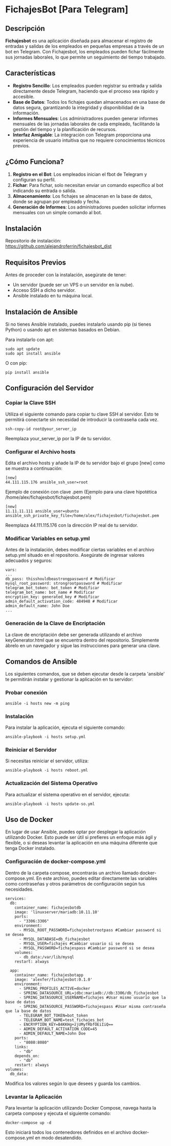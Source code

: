 
# FichajesBot [Para Telegram]

## Descripción

**Fichajesbot** es una aplicación diseñada para almacenar el registro de entradas y salidas de los empleados en pequeñas empresas a través de un bot en Telegram. Con Fichajesbot, los empleados pueden fichar fácilmente sus jornadas laborales, lo que permite un seguimiento del tiempo trabajado.

## Características

- **Registro Sencillo**: Los empleados pueden registrar su entrada y salida directamente desde Telegram, haciendo que el proceso sea rápido y accesible.
- **Base de Datos**: Todos los fichajes quedan almacenados en una base de datos segura, garantizando la integridad y disponibilidad de la información.
- **Informes Mensuales**: Los administradores pueden generar informes mensuales de las jornadas laborales de cada empleado, facilitando la gestión del tiempo y la planificación de recursos.
- **Interfaz Amigable**: La integración con Telegram proporciona una experiencia de usuario intuitiva que no requiere conocimientos técnicos previos.

## ¿Cómo Funciona?

1. **Registro en el Bot**: Los empleados inician el fbot de Telegram y configuran su perfil.
2. **Fichar**: Para fichar, solo necesitan enviar un comando específico al bot indicando su entrada o salida.
3. **Almacenamiento**: Los fichajes se almacenan en la base de datos, donde se agrupan por empleado y fecha.
4. **Generación de Informes**: Los administradores pueden solicitar informes mensuales con un simple comando al bot.


## Instalación

Repositorio de instalación: https://github.com/alejandroferrin/fichajesbot_dist

## Requisitos Previos

Antes de proceder con la instalación, asegúrate de tener:

- Un servidor (puede ser un VPS o un servidor en la nube).
- Acceso SSH a dicho servidor.
- Ansible instalado en tu máquina local.

## Instalación de Ansible

Si no tienes Ansible instalado, puedes instalarlo usando pip (si tienes Python) o usando apt en sistemas basados en Debian.

Para instalarlo con apt:

```
sudo apt update
sudo apt install ansible
```

O con pip:

```
pip install ansible
```


## Configuración del Servidor

### Copiar la Clave SSH

Utiliza el siguiente comando para copiar tu clave SSH al servidor. Esto te permitirá conectarte sin necesidad de introducir la contraseña cada vez.

```
ssh-copy-id root@your_server_ip
```


Reemplaza your_server_ip por la IP de tu servidor.

### Configurar el Archivo hosts

Edita el archivo hosts y añade la IP de tu servidor bajo el grupo [new] como se muestra a continuación:

```
[new]
44.111.115.176 ansible_ssh_user=root
```

Ejemplo de conexión con clave .pem (Ejemplo para una clave hipotética /home/alex/fichajesbot/fichajesbot.pem)

```
[new]
11.11.11.111 ansible_user=ubuntu ansible_ssh_private_key_file=/home/alex/fichajesbot/fichajesbot.pem

```



Reemplaza 44.111.115.176 con la dirección IP real de tu servidor.

### Modificar Variables en setup.yml

Antes de la instalación, debes modificar ciertas variables en el archivo setup.yml situado en el repositorio. Asegúrate de ingresar valores adecuados y seguros:

```
vars:
...
db_pass: thisshouldbeastrongpassword # Modificar
mysql_root_password: strongrootpassword # Modificar
telegram_bot_token: bot_token # Modificar
telegram_bot_name: bot_name # Modificar
encryption_key: generated_key # Modificar
admin_default_activation_code: 484948 # Modificar
admin_default_name: John Doe
...
```


### Generación de la Clave de Encriptación

La clave de encriptación debe ser generada utilizando el archivo keyGenerator.html que se encuentra dentro del repositorio. Simplemente ábrelo en un navegador y sigue las instrucciones para generar una clave.

## Comandos de Ansible

Los siguientes comandos, que se deben ejecutar desde la carpeta 'ansible' te permitirán instalar y gestionar la aplicación en tu servidor:

### Probar conexión

```
ansible -i hosts new -m ping
```


### Instalación

Para instalar la aplicación, ejecuta el siguiente comando:

```
ansible-playbook -i hosts setup.yml
```


### Reiniciar el Servidor

Si necesitas reiniciar el servidor, utiliza:

```
ansible-playbook -i hosts reboot.yml
```


### Actualización del Sistema Operativo

Para actualizar el sistema operativo en el servidor, ejecuta:

```
ansible-playbook -i hosts update-so.yml
```

## Uso de Docker

En lugar de usar Ansible, puedes optar por desplegar la aplicación utilizando Docker. Esto puede ser útil si prefieres un enfoque más ágil y flexible, o si deseas levantar la aplicación en una máquina diferente que tenga Docker instalado.

### Configuración de docker-compose.yml

Dentro de la carpeta compose, encontrarás un archivo llamado docker-compose.yml. En este archivo, puedes editar directamente las variables como contraseñas y otros parámetros de configuración según tus necesidades.

```
services:
  db:
    container_name: fichajesbotdb
    image: 'linuxserver/mariadb:10.11.10'
    ports:
      - "3306:3306"
    environment:
      - MYSQL_ROOT_PASSWORD=fichajesbotrootpass #Cambiar password si se desea
      - MYSQL_DATABASE=db_fichajesbot
      - MYSQL_USER=fichajes #Cambiar usuario si se desea
      - MYSQL_PASSWORD=fichajespass #Cambiar password si se desea
    volumes:
      - db_data:/var/lib/mysql
    restart: always

  app:
    container_name: fichajesbotapp
    image: 'alexfer/fichajesbot:0.1.0'
    environment:
      - SPRING_PROFILES_ACTIVE=docker
      - SPRING_DATASOURCE_URL=jdbc:mariadb://db:3306/db_fichajesbot
      - SPRING_DATASOURCE_USERNAME=fichajes #Usar mismo usuario que la base de datos
      - SPRING_DATASOURCE_PASSWORD=fichajespass #Usar misma contraseña que la base de datos
      - TELEGRAM_BOT_TOKEN=bot_token
      - TELEGRAM_BOT_NAME=test_fichajes_bot
      - ENCRYPTION_KEY=B4KKHg+zjUMyfRbfOEiIiQ==
      - ADMIN_DEFAULT_ACTIVATION_CODE=45
      - ADMIN_DEFAULT_NAME=John Doe
    ports:
      - "8080:8080"
    links:
      - "db"
    depends_on:
      - "db"
    restart: always
volumes:
  db_data:

```

Modifica los valores según lo que desees y guarda los cambios.

### Levantar la Aplicación

Para levantar la aplicación utilizando Docker Compose, navega hasta la carpeta compose y ejecuta el siguiente comando:

```
docker-compose up -d
```


Esto iniciará todos los contenedores definidos en el archivo docker-compose.yml en modo desatendido.

